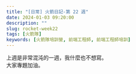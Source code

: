 ```yaml
---
title: "[日常] 火箭日記-第 22 週"
date: 2024-01-03 09:20:00
description: ""
slug: rocket-week22
tags: [火箭隊]
keywords: [火箭隊培訓營, 前端工程師, 前端工程師培訓]
---
```


上週是非常混沌的一週，我什麼也不想寫。  
大家專題加油。

